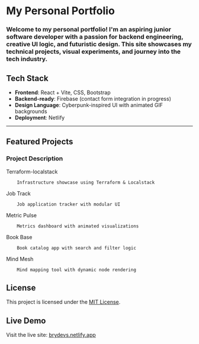 # My Personal Portfolio

### Welcome to my personal portfolio! I'm an aspiring junior software developer with a passion for backend engineering, creative UI logic, and futuristic design. This site showcases my technical projects, visual experiments, and journey into the tech industry.

##  Tech Stack

- **Frontend**: React + Vite, CSS, Bootstrap
- **Backend-ready**: Firebase (contact form integration in progress)
- **Design Language**: Cyberpunk-inspired UI with animated GIF backgrounds
- **Deployment**: Netlify

---

##  Featured Projects

### Project Description  
 
 Terraform-localstack  
       
        Infrastructure showcase using Terraform & Localstack 
 
 Job Track            
       
        Job application tracker with modular UI         
 
 Metric Pulse          
       
        Metrics dashboard with animated visualizations 
 
 Book Base             
        
        Book catalog app with search and filter logic  
 
 Mind Mesh            
       
        Mind mapping tool with dynamic node rendering   


##  License

This project is licensed under the [MIT License](LICENSE).



##  Live Demo

Visit the live site: [brydevs.netlify.app](https://brydevs.netlify.app)
